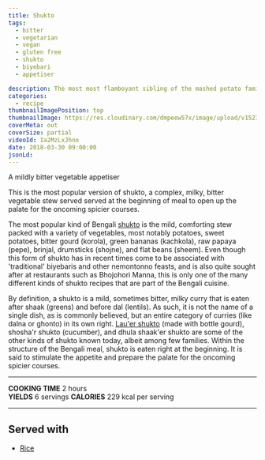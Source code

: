 ```yaml
---
title: Shukto
tags:
  - bitter
  - vegetarian
  - vegan
  - gluten free
  - shukto
  - biyebari
  - appetiser

description: The most most flamboyant sibling of the mashed potato family, aloo bhorta is the easiest and tastiest thing to make with potato.
categories:
  - recipe
thumbnailImagePosition: top
thumbnailImage: https://res.cloudinary.com/dmpeew57x/image/upload/v1523071078/shukto-website-thumbnail-_adghr1.png
coverMeta: out
coverSize: partial
videoId: Ia2MzLxJhno
date: 2018-03-30 09:00:00
jsonLd:
---
```





<p class="post-byline">A mildly bitter vegetable appetiser</p>

<p class="post-intro">This is the most popular version of shukto, a complex, milky, bitter vegetable stew served served at the beginning of meal to open up the palate for the oncoming spicier courses.</p>

<!-- more -->

<span class="dropcap">T</span>he most popular kind of Bengali [shukto]('/tags/shukto/') is the mild, comforting stew packed with a variety of vegetables, most notably potatoes, sweet potatoes, bitter gourd (korola), green bananas (kachkola), raw papaya (pepe), brinjal, drumsticks (shojne), and flat beans (sheem). Even though this form of shukto has in recent times come to be associated with 'traditional' biyebaris and other nemontonno feasts, and is also quite sought after at restaurants such as Bhojohori Manna, this is only one of the many different kinds of shukto recipes that are part of the Bengali cuisine. 

By definition, a shukto is a mild, sometimes bitter, milky curry that is eaten after shaak (greens) and before dal (lentils). As such, it is not the name of a single dish, as is commonly believed, but an entire category of curries (like dalna or ghonto) in its own right. [Lau'er shukto]('/recipe/lau-shukto') (made with bottle gourd), shosha'r shukto (cucumber), and dhula shaak'er shukto are some of the other kinds of shukto known today, albeit among few families. Within the structure of the Bengali meal, shukto is eaten right at the beginning. It is said to stimulate the appetite and prepare the palate for the oncoming spicier courses.


***

**COOKING TIME** 2 hours   
**YIELDS** 6 servings
**CALORIES** 229 kcal per serving
***


## Served with
- [Rice](/how-to/cook-the-perfect-rice/)